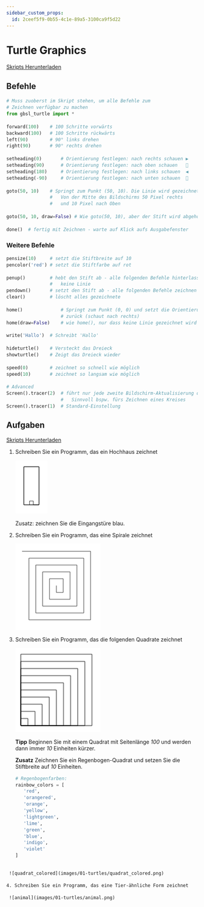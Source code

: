 ```yaml
---
sidebar_custom_props:
  id: 2ceef5f9-0b55-4c1e-89a5-3100ca9f5d22
---
```

# Turtle Graphics

[Skripts Herunterladen](skeletons/01_turtles.zip)

## Befehle

```py
# Muss zuoberst im Skript stehen, um alle Befehle zum
# Zeichnen verfügbar zu machen
from gbsl_turtle import *

forward(100)    # 100 Schritte vorwärts
backward(100)   # 100 Schritte rückwärts
left(90)        # 90° links drehen
right(90)       # 90° rechts drehen

setheading(0)       # Orientierung festlegen: nach rechts schauen ▶️
setheading(90)      # Orientierung festlegen: nach oben schauen   🔼
setheading(180)     # Orientierung festlegen: nach links schauen  ◀️
setheading(-90)     # Orientierung festlegen: nach unten schauen  🔽

goto(50, 10)    # Springt zum Punkt (50, 10). Die Linie wird gezeichnet
                #   Von der Mitte des Bildschirms 50 Pixel rechts 
                #   und 10 Pixel nach Oben

goto(50, 10, draw=False) # Wie goto(50, 10), aber der Stift wird abgehoben

done()  # fertig mit Zeichnen - warte auf Klick aufs Ausgabefenster
```

### Weitere Befehle

```py
pensize(10)     # setzt die Stiftbreite auf 10
pencolor('red') # setzt die Stiftfarbe auf rot

penup()         # hebt den Stift ab - alle folgenden Befehle hinterlassen
                #   keine Linie
pendown()       # setzt den Stift ab - alle folgenden Befehle zeichnen wieder
clear()         # löscht alles gezeichnete

home()              # Springt zum Punkt (0, 0) und setzt die Orientierung
                    # zurück (schaut nach rechts)
home(draw=False)    # wie home(), nur dass keine Linie gezeichnet wird

write('Hallo')  # Schreibt 'Hallo'

hideturtle()    # Versteckt das Dreieck
showturtle()    # Zeigt das Dreieck wieder

speed(0)        # zeichnet so schnell wie möglich
speed(10)       # zeichnet so langsam wie möglich

# Advanced
Screen().tracer(2)  # führt nur jede zweite Bildschirm-Aktualisierung durch.
                    #   Sinnvoll bspw. fürs Zeichnen eines Kreises
Screen().tracer(1)  # Standard-Einstellung
```

## Aufgaben

[Skripts Herunterladen](skeletons/01_turtles.zip)

1. Schreiben Sie ein Programm, das ein Hochhaus zeichnet

   ![skyscraper](images/01-turtles/skyscraper.png)

   Zusatz: zeichnen Sie die Eingangstüre blau.

2. Schreiben Sie ein Programm, das eine Spirale zeichnet

   ![exercise03_helix](images/01-turtles/exercise03_helix.png)

3. Schreiben Sie ein Programm, das die folgenden Quadrate zeichnet

   ![exercise03_quadrat_a](images/01-turtles/exercise03_quadrat_a.png)

   **Tipp** Beginnen Sie mit einem Quadrat mit Seitenlänge _100_ und werden dann immer _10_ Einheiten kürzer.

   **Zusatz** Zeichnen Sie ein Regenbogen-Quadrat und setzen Sie die Stiftbreite auf _10_ Einheiten.

   ```py
   # Regenbogenfarben:
   rainbow_colors = [
      'red',
      'orangered',
      'orange',
      'yellow',
      'lightgreen',
      'lime',
      'green',
      'blue',
      'indigo',
      'violet'
   ]
  ```

   ![quadrat_colored](images/01-turtles/quadrat_colored.png)

4. Schreiben Sie ein Programm, das eine Tier-ähnliche Form zeichnet

   ![animal](images/01-turtles/animal.png)

